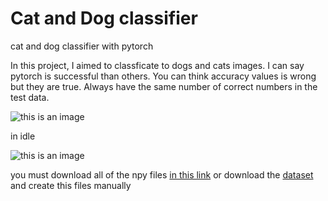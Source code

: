 # Cat and Dog classifier
cat and dog classifier with pytorch

In this project, I aimed to classficate to dogs and cats images. I can say pytorch is successful than others.
You can think accuracy values is wrong but they are true. Always have the same number of correct numbers in the test data.

![this is an image](https://i.hizliresim.com/cz1te5c.jpg)

in idle

![this is an image](https://i.hizliresim.com/t0gnlny.jpg)

you must download all of the npy files [in this link](https://drive.google.com/drive/folders/1KmpdJQ4YwI6yuS6JMcwPX_h4CKuR-TMn?usp=sharing) or download the [dataset](https://www.kaggle.com/tongpython/cat-and-dog) and create this files manually
